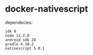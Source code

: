 # docker-nativescript

dependecies:
```
jdk 8
node 11.2.0
android sdk 28
gradle 4.10.2
nativescript 5.0.1
```